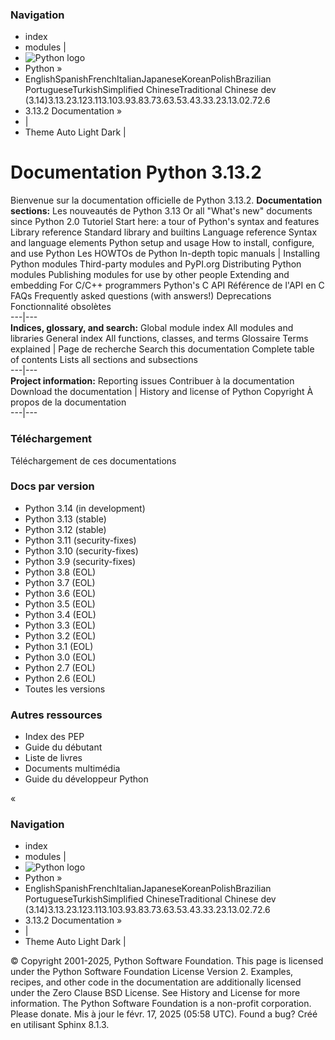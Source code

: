 ### Navigation
  * index
  * modules |
  * ![Python logo](https://docs.python.org/fr/3/_static/py.svg)
  * Python »
  * EnglishSpanishFrenchItalianJapaneseKoreanPolishBrazilian PortugueseTurkishSimplified ChineseTraditional Chinese
dev (3.14)3.13.23.123.113.103.93.83.73.63.53.43.33.23.13.02.72.6
  * 3.13.2 Documentation » 
  * | 
  * Theme  Auto Light Dark |


# Documentation Python 3.13.2
Bienvenue sur la documentation officielle de Python 3.13.2. 
**Documentation sections:**
Les nouveautés de Python 3.13 Or all "What's new" documents since Python 2.0 Tutoriel Start here: a tour of Python's syntax and features Library reference Standard library and builtins Language reference Syntax and language elements Python setup and usage How to install, configure, and use Python Les HOWTOs de Python In-depth topic manuals |  Installing Python modules Third-party modules and PyPI.org Distributing Python modules Publishing modules for use by other people Extending and embedding For C/C++ programmers Python's C API Référence de l'API en C FAQs Frequently asked questions (with answers!) Deprecations Fonctionnalité obsolètes  
---|---  
**Indices, glossary, and search:**
Global module index All modules and libraries General index All functions, classes, and terms Glossaire Terms explained |  Page de recherche Search this documentation Complete table of contents Lists all sections and subsections  
---|---  
**Project information:**
Reporting issues Contribuer à la documentation Download the documentation |  History and license of Python Copyright À propos de la documentation  
---|---  
### Téléchargement
Téléchargement de ces documentations
### Docs par version
  * Python 3.14 (in development)
  * Python 3.13 (stable)
  * Python 3.12 (stable)
  * Python 3.11 (security-fixes)
  * Python 3.10 (security-fixes)
  * Python 3.9 (security-fixes)
  * Python 3.8 (EOL)
  * Python 3.7 (EOL)
  * Python 3.6 (EOL)
  * Python 3.5 (EOL)
  * Python 3.4 (EOL)
  * Python 3.3 (EOL)
  * Python 3.2 (EOL)
  * Python 3.1 (EOL)
  * Python 3.0 (EOL)
  * Python 2.7 (EOL)
  * Python 2.6 (EOL)
  * Toutes les versions


### Autres ressources
  * Index des PEP
  * Guide du débutant
  * Liste de livres
  * Documents multimédia
  * Guide du développeur Python


«
### Navigation
  * index
  * modules |
  * ![Python logo](https://docs.python.org/fr/3/_static/py.svg)
  * Python »
  * EnglishSpanishFrenchItalianJapaneseKoreanPolishBrazilian PortugueseTurkishSimplified ChineseTraditional Chinese
dev (3.14)3.13.23.123.113.103.93.83.73.63.53.43.33.23.13.02.72.6
  * 3.13.2 Documentation » 
  * | 
  * Theme  Auto Light Dark |


©  Copyright  2001-2025, Python Software Foundation. This page is licensed under the Python Software Foundation License Version 2. Examples, recipes, and other code in the documentation are additionally licensed under the Zero Clause BSD License. See History and License for more information. The Python Software Foundation is a non-profit corporation. Please donate. Mis à jour le févr. 17, 2025 (05:58 UTC). Found a bug? Créé en utilisant Sphinx 8.1.3. 
